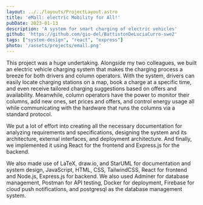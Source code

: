 ```yaml
---
layout: ../../layouts/ProjectLayout.astro
title: 'eMall: electric Mobility for All!'
pubDate: 2023-01-13
description: 'A system for smart charging of electric vehicles'
github: 'https://github.com/gio-del/BattistonDeLuciaCurro-swe2'
tags: ["system-design", "react", "express"]
photo: '/assets/projects/emall.png'
---
```

This project was a huge undertaking. Alongside my two colleagues, we built an electric vehicle charging system that makes the charging process a breeze for both drivers and column operators. With the system, drivers can easily locate charging stations on a map, book a charge at a specific time, and even receive tailored charging suggestions based on offers and availability. Meanwhile, column operators have the power to monitor their columns, add new ones, set prices and offers, and control energy usage all while communicating with the hardware that runs the columns via a standard protocol.

We put a lot of effort into creating all the necessary documentation for analyzing requirements and specifications, designing the system and its architecture, external interfaces, and deployment architecture. And finally, we implemented it using React for the frontend and Express.js for the backend.

We also made use of LaTeX, draw.io, and StarUML for documentation and system design, JavaScript, HTML, CSS, TailwindCSS, React for frontend and Node.js, Express.js for backend. We also used Adminer for database management, Postman for API testing, Docker for deployment, Firebase for cloud push notifications, and postgresql as the database management system.
